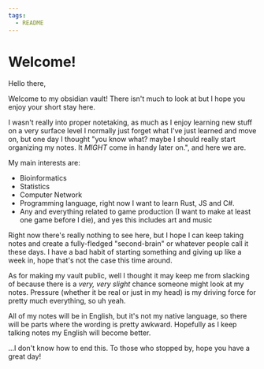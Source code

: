 ```yaml
---
tags:
  - README
---
```

# Welcome!

Hello there,

Welcome to my obsidian vault! There isn't much to look at but I hope you enjoy your short stay here.

I wasn't really into proper notetaking, as much as I enjoy learning new stuff on a very surface level I normally just forget what I've just learned and move on, but one day I thought "you know what? maybe I should really start organizing my notes. It _MIGHT_ come in handy later on.", and here we are.

My main interests are: 
- Bioinformatics
- Statistics
- Computer Network
- Programming language, right now I want to learn Rust, JS and C#.
- Any and everything related to game production (I want to make at least one game before I die), and yes this includes art and music

Right now there's really nothing to see here, but I hope I can keep taking notes and create a fully-fledged "second-brain" or whatever people call it these days. I have a bad habit of starting something and giving up like a week in, hope that's not the case this time around.

As for making my vault public, well I thought it may keep me from slacking of because there is a _very, very slight_ chance someone might look at my notes. Pressure (whether it be real or just in my head) is my driving force for pretty much everything, so uh yeah.

All of my notes will be in English, but it's not my native language, so there will be parts where the wording is pretty awkward. Hopefully as I keep talking notes my English will become better.

...I don't know how to end this. To those who stopped by, hope you have a great day!